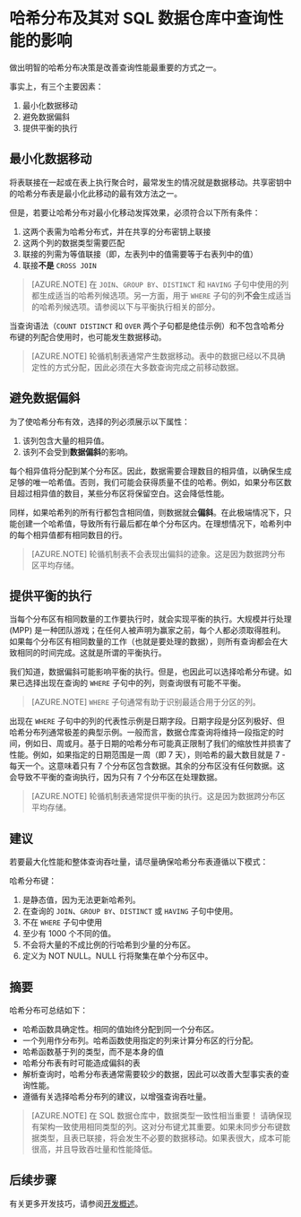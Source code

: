 <properties
   pageTitle="哈希分布及其对 SQL 数据仓库中查询性能的影响 | Azure"
   description="在开发解决方案之前，了解哈希分布表及其如何影响 Azure SQL 数据仓库中的查询性能。"
   services="sql-data-warehouse"
   documentationCenter="NA"
   authors="jrowlandjones"
   manager="barbkess"
   editor=""/>

<tags
   ms.service="sql-data-warehouse"
   ms.date="03/03/2016"
   wacn.date="04/11/2016"/>

# 哈希分布及其对 SQL 数据仓库中查询性能的影响

做出明智的哈希分布决策是改善查询性能最重要的方式之一。

事实上，有三个主要因素：

1. 最小化数据移动
2. 避免数据偏斜
3. 提供平衡的执行

## 最小化数据移动
将表联接在一起或在表上执行聚合时，最常发生的情况就是数据移动。共享密钥中的哈希分布表是最小化此移动的最有效方法之一。

但是，若要让哈希分布对最小化移动发挥效果，必须符合以下所有条件：

1. 这两个表需为哈希分布式，并在共享的分布密钥上联接
2. 这两个列的数据类型需要匹配
3. 联接的列需为等值联接（即，左表列中的值需要等于右表列中的值）
4. 联接**不是** `CROSS JOIN`

> [AZURE.NOTE] 在 `JOIN`、`GROUP BY`、`DISTINCT` 和 `HAVING` 子句中使用的列都生成适当的哈希列候选项。另一方面，用于 `WHERE` 子句的列**不会**生成适当的哈希列候选项。请参阅以下与平衡执行相关的部分。

当查询语法（`COUNT DISTINCT` 和 `OVER` 两个子句都是绝佳示例）和不包含哈希分布键的列配合使用时，也可能发生数据移动。

> [AZURE.NOTE] 轮循机制表通常产生数据移动。表中的数据已经以不具确定性的方式分配，因此必须在大多数查询完成之前移动数据。

## 避免数据偏斜
为了使哈希分布有效，选择的列必须展示以下属性：

1. 该列包含大量的相异值。
2. 该列不会受到**数据偏斜**的影响。

每个相异值将分配到某个分布区。因此，数据需要合理数目的相异值，以确保生成足够的唯一哈希值。否则，我们可能会获得质量不佳的哈希。例如，如果分布区数目超过相异值的数目，某些分布区将保留空白。这会降低性能。

同样，如果哈希列的所有行都包含相同值，则数据就会**偏斜**。在此极端情况下，只能创建一个哈希值，导致所有行最后都在单个分布区内。在理想情况下，哈希列中的每个相异值都有相同数目的行。

> [AZURE.NOTE] 轮循机制表不会表现出偏斜的迹象。这是因为数据跨分布区平均存储。

## 提供平衡的执行
当每个分布区有相同数量的工作要执行时，就会实现平衡的执行。大规模并行处理 (MPP) 是一种团队游戏；在任何人被声明为赢家之前，每个人都必须取得胜利。如果每个分布区有相同数量的工作（也就是要处理的数据），则所有查询都会在大致相同的时间完成。这就是所谓的平衡执行。

我们知道，数据偏斜可能影响平衡的执行。但是，也因此可以选择哈希分布键。如果已选择出现在查询的 `WHERE` 子句中的列，则查询很有可能不平衡。

> [AZURE.NOTE] `WHERE` 子句通常有助于识别最适合用于分区的列。

出现在 `WHERE` 子句中的列的代表性示例是日期字段。日期字段是分区列极好、但哈希分布列通常极差的典型示例。一般而言，数据仓库查询将维持一段指定的时间，例如日、周或月。基于日期的哈希分布可能真正限制了我们的缩放性并损害了性能。例如，如果指定的日期范围是一周（即 7 天），则哈希的最大数目就是 7 - 每天一个。这意味着只有 7 个分布区包含数据。其余的分布区没有任何数据。这会导致不平衡的查询执行，因为只有 7 个分布区在处理数据。

> [AZURE.NOTE] 轮循机制表通常提供平衡的执行。这是因为数据跨分布区平均存储。

## 建议
若要最大化性能和整体查询吞吐量，请尽量确保哈希分布表遵循以下模式：

哈希分布键：

1. 是静态值，因为无法更新哈希列。 
2. 在查询的 `JOIN`、`GROUP BY`、`DISTINCT` 或 `HAVING` 子句中使用。
2. 不在 `WHERE` 子句中使用
3. 至少有 1000 个不同的值。
4. 不会将大量的不成比例的行哈希到少量的分布区。
5. 定义为 NOT NULL。NULL 行将聚集在单个分布区中。

## 摘要

哈希分布可总结如下：

- 哈希函数具确定性。相同的值始终分配到同一个分布区。
- 一个列用作分布列。哈希函数使用指定的列来计算分布区的行分配。
- 哈希函数基于列的类型，而不是本身的值
- 哈希分布表有时可能造成偏斜的表
- 解析查询时，哈希分布表通常需要较少的数据，因此可以改善大型事实表的查询性能。
- 遵循有关选择哈希分布列的建议，以增强查询吞吐量。

> [AZURE.NOTE] 在 SQL 数据仓库中，数据类型一致性相当重要！ 请确保现有架构一致使用相同类型的列。这对分布键尤其重要。如果未同步分布键数据类型，且表已联接，将会发生不必要的数据移动。如果表很大，成本可能很高，并且导致吞吐量和性能降低。


## 后续步骤
有关更多开发技巧，请参阅[开发概述][]。

<!--Image references-->

<!--Article references-->
[开发概述]: /documentation/articles/sql-data-warehouse-overview-develop/

<!--MSDN references-->

<!--Other Web references-->

<!---HONumber=Mooncake_0321_2016-->